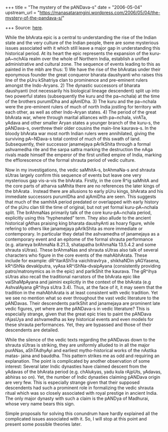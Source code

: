 +++
title = "The mystery of the pANDava-s"
date = "2006-05-04"
upstream_url = "https://manasataramgini.wordpress.com/2006/05/04/the-mystery-of-the-pandava-s/"

+++
Source: [here](https://manasataramgini.wordpress.com/2006/05/04/the-mystery-of-the-pandava-s/).

While the bhArata epic is a central to understanding the rise of the
Indian state and the very culture of the Indian people, there are some
mysterious issues associated with it which still leave a major gap in
understanding this historical period. At its heart the epic represents
the expansion of the kuru-pA\~nchAla realm over the whole of Northern
India, establish a unified administrative and cultural zone. The
sequence of events leading to this as painted in the mbh are thus: 1) We
have the rise of the bhAratas under their eponymous founder the great
conqueror bharata daushyanti who raises this line of the pUru kShatriya
clan to prominence and pre-eminent rulers amongst the Indo-Aryans. 2)
The dynastic successors of bharata daushyanti (not necessarily his
biological lineage descendent) split up into two powerful states
(subsequently the kuru and the pa\~nchala) at the time of the brothers
purumIDha and ajAmIDha. 3) The kuru and the pa\~nchala were the
pre-eminent rulers of much of north India jostling for territory with
each other, as well as other Indo-Aryan states. 4) The period of the
great bhArata war, where through marital alliances with pa\~nchala,
virATa, yAdava and other smaller Aryan states a younger branch of the
kuru-s, the pANDava-s, overthrew their older cousins the main-line
kaurava-s. In the bloody bhArata war most north Indian rulers were
annihilated, giving the surviving pA\~NDava-s total control of much of
this swath of land. Subsequently, their successor janamejaya pArIkShita
through a formal ashvamedha rite and the sarpa sattra marking the
destruction the nAga rivals made himself the emperor of the first
unified empire of India, marking the efflorescence of the formal shrauta
period of vedic culture.

Now in my investigations, the vedic saMhitA-s, brAhmaNa-s and shrauta
sUtras largely confirm this sequence of events but leave one very
mysterious gap vis-a-vis the bhArata. Firstly, in the core R^ig saMhitA
and the core parts of atharva saMhita there are no references the later
kings of the bhArata . Instead there are allusions to early pUru kings,
bhArata and his immediate successors purumIDha and ajAmiDha are seen.
This suggests that much of the samhitA period predated or overlapped
with early history of the pUru clan till the time of original, but not
yet formal kuru-pA\~nchala split. The brAhmaNas primarily talk of the
core kuru-pA\~nchala period, explicitly using this “hyphenated” term.
They also allude to the ancient historical gAthas praising king bharata
daushyAnti as hoary figure, while refering to others like janamejaya
pArIkShita as more immediate or contemporary. In particular they detail
the ashvamedha of janamejaya as a contemporary event and an epitome of
the formal shrauta performance (e.g. aitareya brAhmaNa 8.21.3,
shatapatha brAhmaNa 13.5.4.2 and some shrauta sUtras). These brAhmaNas
and shrauta sUtras also talk of several characters who figure in the
core events of the mahAbhArata. These include for example: dR^itarAShTra
vaichitravIrya , shikhaNDin yAGYasena, kR^iShNa devakIputra, vyAsa
kR^iShNa-dvaipAyana (consistently providing patro/matronymics as in the
epic) and parIkShit the kaurava. The gR^ihya sUtras also recall the
traditional narrators of the bhArata epic like vaiShaMpAyana and jaimini
explicitly in the context of the bhArata (e.g AshvalAyana gR^ihya sUtra
3.4). Thus, at the face of it, it may seem that the tradition in the
mahAbhArata is at least consistent with vedic tradition. Yet we see no
mention what so ever throughout the vast vedic literature to the
pANDavas. Their descendents parIkShit and janamejaya are prominent late
vedic figures, yet where are the pANDava-s in vedic literature? This is
especially strange, given that the great epic tries to paint the pANDava
rAjasUya and ashvamedha as key historical events and even models for
these shrauta performances. Yet, they are bypassed and those of their
descendents are detailed.

While the silence of the vedic texts regarding the pANDavas down to the
shrauta sUtras is striking, they are uniformly alluded to in all the
major purANas, aShTAdhyAyi and earliest mytho-historical works of the
nAstIka matas- jaina and bauddha. This pattern strikes me as odd and
requiring an explanation. The point is complicated by another
observation of some interest: Several later Indic dynasties have claimed
descent from the yAdavas of the bhArata period (e.g. chAlukyas, yadu
kula rAjpUts, yAdavas, abhiras so on). Yet, the number of Indic
dynasties claiming pANDava origin are very few. This is especially
strange given that their supposed descendents had such a prominent role
in formalizing the vedic shrauta ritual which was so closely associated
with royal prestige in ancient India. The only major dynasty with such a
claim is the pANDya of Madhurai, whose very name bears this sign.

Simple proposals for solving this conundrum have hardly explained all
the complicated issues associated with it. So, I will stop at this point
and present some possible theories later.

